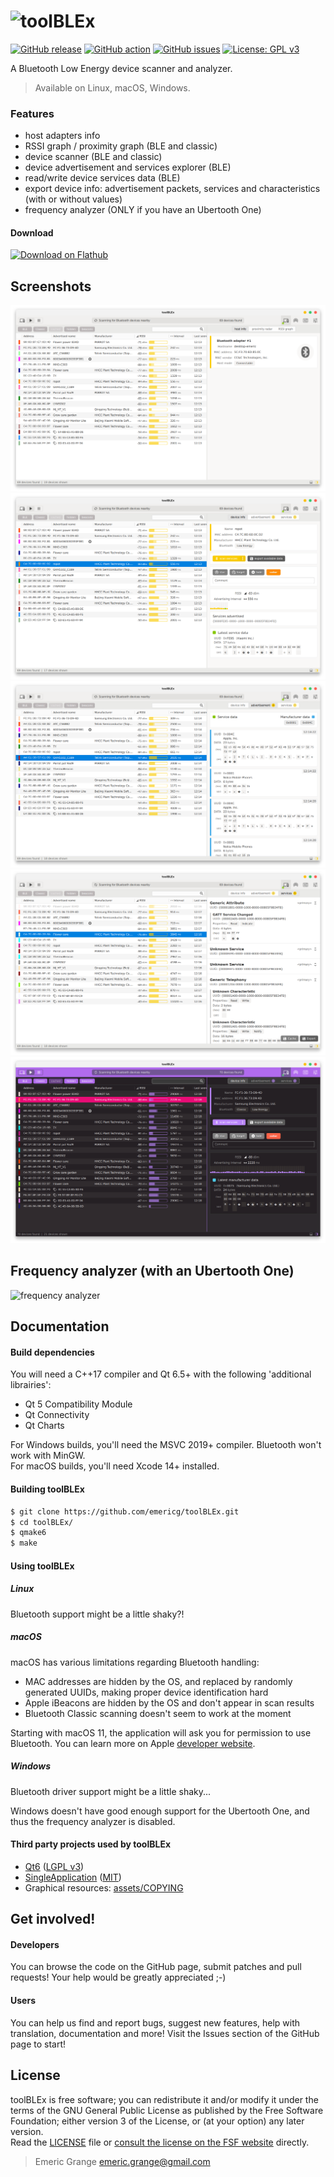 # ![toolBLEx](assets/logos/banner.svg)

[![GitHub release](https://img.shields.io/badge/release-0.10-blue?style=flat-square)](https://github.com/emericg/toolBLEx/releases)
[![GitHub action](https://img.shields.io/github/actions/workflow/status/emericg/toolBLEx/builds_desktop_qmake.yml?style=flat-square)](https://github.com/emericg/toolBLEx/actions/workflows/builds_desktop_qmake.yml)
[![GitHub issues](https://img.shields.io/github/issues/emericg/toolBLEx.svg?style=flat-square)](https://github.com/emericg/toolBLEx/issues)
[![License: GPL v3](https://img.shields.io/badge/license-GPL%20v3-brightgreen.svg?style=flat-square)](http://www.gnu.org/licenses/gpl-3.0)

A Bluetooth Low Energy device scanner and analyzer.

> Available on Linux, macOS, Windows.

### Features

- host adapters info
- RSSI graph / proximity graph (BLE and classic)
- device scanner (BLE and classic)
- device advertisement and services explorer (BLE)
- read/write device services data (BLE)
- export device info: advertisement packets, services and characteristics (with or without values)
- frequency analyzer (ONLY if you have an Ubertooth One)

#### Download

<a href='https://flathub.org/apps/io.emeric.toolblex'><img width='200' alt='Download on Flathub' src='https://dl.flathub.org/assets/badges/flathub-badge-en.png'/></a>

## Screenshots

![Bluetooth scanner](https://raw.githubusercontent.com/emericg/screenshots_flathub/master/toolBLEx/list1.png)
![BLE device info](https://raw.githubusercontent.com/emericg/screenshots_flathub/master/toolBLEx/list2.png)
![BLE device advertisement](https://raw.githubusercontent.com/emericg/screenshots_flathub/master/toolBLEx/adv1.png)
![BLE device service read](https://raw.githubusercontent.com/emericg/screenshots_flathub/master/toolBLEx/srv1.png)
![GUI dark mode](https://raw.githubusercontent.com/emericg/screenshots_flathub/master/toolBLEx/theme2.png)


## Frequency analyzer (with an Ubertooth One)

![frequency analyzer](https://raw.githubusercontent.com/emericg/screenshots_flathub/master/toolBLEx/freqanalyzer1.webp)


## Documentation

#### Build dependencies

You will need a C++17 compiler and Qt 6.5+ with the following 'additional librairies':  
- Qt 5 Compatibility Module
- Qt Connectivity
- Qt Charts

For Windows builds, you'll need the MSVC 2019+ compiler. Bluetooth won't work with MinGW.  
For macOS builds, you'll need Xcode 14+ installed.  

#### Building toolBLEx

```bash
$ git clone https://github.com/emericg/toolBLEx.git
$ cd toolBLEx/
$ qmake6
$ make
```

#### Using toolBLEx

##### Linux

Bluetooth support might be a little shaky?!

##### macOS

macOS has various limitations regarding Bluetooth handling:  
- MAC addresses are hidden by the OS, and replaced by randomly generated UUIDs, making proper device identification hard
- Apple iBeacons are hidden by the OS and don't appear in scan results
- Bluetooth Classic scanning doesn't seem to work at the moment

Starting with macOS 11, the application will ask you for permission to use Bluetooth. You can learn more on Apple [developer website](https://developer.apple.com/documentation/bundleresources/information_property_list/nsbluetoothalwaysusagedescription).

##### Windows

Bluetooth driver support might be a little shaky...

Windows doesn't have good enough support for the Ubertooth One, and thus the frequency analyzer is disabled.

#### Third party projects used by toolBLEx

* [Qt6](https://www.qt.io) ([LGPL v3](https://www.gnu.org/licenses/lgpl-3.0.txt))
* [SingleApplication](https://github.com/itay-grudev/SingleApplication) ([MIT](https://opensource.org/licenses/MIT))
* Graphical resources: [assets/COPYING](assets/COPYING)


## Get involved!

#### Developers

You can browse the code on the GitHub page, submit patches and pull requests! Your help would be greatly appreciated ;-)

#### Users

You can help us find and report bugs, suggest new features, help with translation, documentation and more! Visit the Issues section of the GitHub page to start!


## License

toolBLEx is free software; you can redistribute it and/or modify it under the terms of the GNU General Public License as published by the Free Software Foundation; either version 3 of the License, or (at your option) any later version.  
Read the [LICENSE](LICENSE.md) file or [consult the license on the FSF website](https://www.gnu.org/licenses/gpl-3.0.txt) directly.

> Emeric Grange <emeric.grange@gmail.com>
